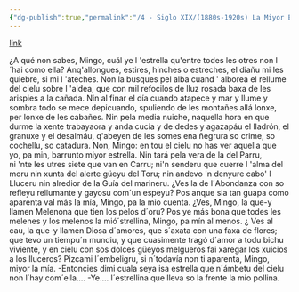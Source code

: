 ```yaml
---
{"dg-publish":true,"permalink":"/4 - Siglo XIX/(1880s-1920s) La Miyor Estrella/","tags":["#Siglo_20","central","Pepín_de_Pría","escrito","Gijón","poema"]}
---
```


[link](https://asturies.com/cavedaynava/lamiyorestrella.txt)

¿A qué non sabes, Mingo, cuál ye l 'estrella 
qu'entre todes les otres non l ´hai como ella? 
Anq'allongues, estires, hinches o estreches, 
el diañu mi les quiebre, si mi l 'ateches.
Non la busques pel alba cuand ' alborea 
el rellume del cielu sobre l 'aldea, 
que con mil refocilos de lluz rosada
baxa de les arispies a la cañada.
Nin al finar el día cuando atapece 
y mar y llume y sombra todo se mece 
depicuando, spuliendo de les montañes 
allá lonxe, per lonxe de les cabañes.
Nin pela media nuiche, naquella hora 
en que durme la xente trabayaora 
y anda cucia y de dedes y agazapáu 
el lladrón, el granuxe y el desalmáu, 
q'abeyen de les somes ena ñegrura 
so crime, so cochellu, so catadura.
Non, Mingo: en  tou el cielu no has ver aquella 
que yo, pa min, barrunto miyor estrella.
Nin  tará pela vera de la del  Parru,      
ni 'nte les utres siete que van en Carru; 
ni'n senderu que cuerre l 'alma del moru 
nin xunta del alerte güeyu del Toru; 
nin andevo 'n denyure cabo' l Lluceru 
nin alredior de la Guía del marineru.
¿Ves la de l´Abondanza con so refleyu
rellumante y gayosu com´un espeyu?
Pos anque sia tan guapa como aparenta
val más la mía, Mingo, pa la mio cuenta.
¿Ves, Mingo, la que-y llamen Melenona
que tien los pelos d´oru? Pos ye más bona
que todes les melenes y los melenos
la mió´strellina, Mingo, pa mín al menos.
¿ Ves al cau, la que-y llamen Diosa d´amores,
que s´axata con una faxa de flores;
que tevo un tiempu´n mundiu, y que cuasimente
tragó d´amor a todu bichu viviente,
y en cielu con sos dolces güeyos melgueros
fai xaregar los xuicios a los lluceros?
Pizcami l´embeligru, si n´todavía
non ti aparenta, Mingo, miyor la mía.
-Entoncies dimi cuala seya isa estrella
que n´ámbetu del cielu non l´hay com´ella....
-Ye.... l´estrellina
que lleva so la frente
la mio pollina.